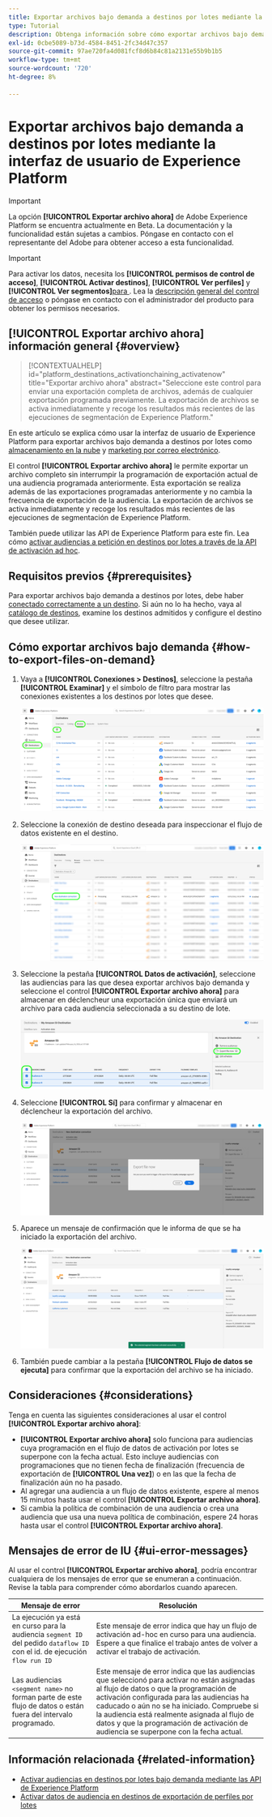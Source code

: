 ```yaml
---
title: Exportar archivos bajo demanda a destinos por lotes mediante la interfaz de usuario de Experience Platform
type: Tutorial
description: Obtenga información sobre cómo exportar archivos bajo demanda a destinos por lotes mediante la interfaz de usuario de Experience Platform.
exl-id: 0cbe5089-b73d-4584-8451-2fc34d47c357
source-git-commit: 97ae720fa4d081fcf8d6b84c81a2131e55b9b1b5
workflow-type: tm+mt
source-wordcount: '720'
ht-degree: 8%

---
```



# Exportar archivos bajo demanda a destinos por lotes mediante la interfaz de usuario de Experience Platform

>[!IMPORTANT]
>
>La opción **[!UICONTROL Exportar archivo ahora]** de Adobe Experience Platform se encuentra actualmente en Beta. La documentación y la funcionalidad están sujetas a cambios.
>Póngase en contacto con el representante del Adobe para obtener acceso a esta funcionalidad.

>[!IMPORTANT]
> 
>Para activar los datos, necesita los **[!UICONTROL permisos de control de acceso]**, **[!UICONTROL Activar destinos]**, **[!UICONTROL Ver perfiles]** y **[!UICONTROL Ver segmentos]**[para ](/help/access-control/home.md#permissions). Lea la [descripción general del control de acceso](/help/access-control/ui/overview.md) o póngase en contacto con el administrador del producto para obtener los permisos necesarios.

## **[!UICONTROL Exportar archivo ahora]** información general {#overview}

>[!CONTEXTUALHELP]
>id="platform_destinations_activationchaining_activatenow"
>title="Exportar archivo ahora"
>abstract="Seleccione este control para enviar una exportación completa de archivos, además de cualquier exportación programada previamente. La exportación de archivos se activa inmediatamente y recoge los resultados más recientes de las ejecuciones de segmentación de Experience Platform."

En este artículo se explica cómo usar la interfaz de usuario de Experience Platform para exportar archivos bajo demanda a destinos por lotes como [almacenamiento en la nube](/help/destinations/catalog/cloud-storage/overview.md) y [marketing por correo electrónico](/help/destinations/catalog/email-marketing/overview.md).

El control **[!UICONTROL Exportar archivo ahora]** le permite exportar un archivo completo sin interrumpir la programación de exportación actual de una audiencia programada anteriormente. Esta exportación se realiza además de las exportaciones programadas anteriormente y no cambia la frecuencia de exportación de la audiencia. La exportación de archivos se activa inmediatamente y recoge los resultados más recientes de las ejecuciones de segmentación de Experience Platform.

También puede utilizar las API de Experience Platform para este fin. Lea cómo [activar audiencias a petición en destinos por lotes a través de la API de activación ad hoc](/help/destinations/api/ad-hoc-activation-api.md).

## Requisitos previos {#prerequisites}

Para exportar archivos bajo demanda a destinos por lotes, debe haber [conectado correctamente a un destino](./connect-destination.md). Si aún no lo ha hecho, vaya al [catálogo de destinos](../catalog/overview.md), examine los destinos admitidos y configure el destino que desee utilizar.

## Cómo exportar archivos bajo demanda {#how-to-export-files-on-demand}

1. Vaya a **[!UICONTROL Conexiones > Destinos]**, seleccione la pestaña **[!UICONTROL Examinar]** y el símbolo de filtro para mostrar las conexiones existentes a los destinos por lotes que desee.

   ![Imagen que resalta cómo llegar a la ficha Examinar y filtrar los flujos de datos existentes.](../assets/ui/activate-on-demand/browse-tab.png)

2. Seleccione la conexión de destino deseada para inspeccionar el flujo de datos existente en el destino.

   ![Imagen que resalta un flujo de datos filtrado.](../assets/ui/activate-on-demand/filtered-dataflow.png)

3. Seleccione la pestaña **[!UICONTROL Datos de activación]**, seleccione las audiencias para las que desea exportar archivos bajo demanda y seleccione el control **[!UICONTROL Exportar archivo ahora]** para almacenar en déclencheur una exportación única que enviará un archivo para cada audiencia seleccionada a su destino de lote.

   ![Imagen que resalta el botón Exportar archivo ahora.](../assets/ui/activate-on-demand/bulk-export-file-now.png)

4. Seleccione **[!UICONTROL Sí]** para confirmar y almacenar en déclencheur la exportación del archivo.

   ![Imagen que muestra el cuadro de diálogo de confirmación Exportar archivo ahora.](../assets/ui/activate-on-demand/confirm-activation.png)

5. Aparece un mensaje de confirmación que le informa de que se ha iniciado la exportación del archivo.

   ![Imagen que muestra la confirmación de la activación ad hoc correcta.](../assets/ui/activate-on-demand/ad-hoc-success.png)

6. También puede cambiar a la pestaña **[!UICONTROL Flujo de datos se ejecuta]** para confirmar que la exportación del archivo se ha iniciado.

## Consideraciones {#considerations}

Tenga en cuenta las siguientes consideraciones al usar el control **[!UICONTROL Exportar archivo ahora]**:

* **[!UICONTROL Exportar archivo ahora]** solo funciona para audiencias cuya programación en el flujo de datos de activación por lotes se superpone con la fecha actual. Esto incluye audiencias con programaciones que no tienen fecha de finalización (frecuencia de exportación de **[!UICONTROL Una vez]**) o en las que la fecha de finalización aún no ha pasado.
* Al agregar una audiencia a un flujo de datos existente, espere al menos 15 minutos hasta usar el control **[!UICONTROL Exportar archivo ahora]**.
* Si cambia la política de combinación de una audiencia o crea una audiencia que usa una nueva política de combinación, espere 24 horas hasta usar el control **[!UICONTROL Exportar archivo ahora]**.

## Mensajes de error de IU {#ui-error-messages}

Al usar el control **[!UICONTROL Exportar archivo ahora]**, podría encontrar cualquiera de los mensajes de error que se enumeran a continuación. Revise la tabla para comprender cómo abordarlos cuando aparecen.

| Mensaje de error | Resolución |
|---------|----------|
| La ejecución ya está en curso para la audiencia `segment ID` del pedido `dataflow ID` con el id. de ejecución `flow run ID` | Este mensaje de error indica que hay un flujo de activación ad-hoc en curso para una audiencia. Espere a que finalice el trabajo antes de volver a activar el trabajo de activación. |
| Las audiencias `<segment name>` no forman parte de este flujo de datos o están fuera del intervalo programado. | Este mensaje de error indica que las audiencias que seleccionó para activar no están asignadas al flujo de datos o que la programación de activación configurada para las audiencias ha caducado o aún no se ha iniciado. Compruebe si la audiencia está realmente asignada al flujo de datos y que la programación de activación de audiencia se superpone con la fecha actual. |

## Información relacionada {#related-information}

* [Activar audiencias en destinos por lotes bajo demanda mediante las API de Experience Platform](/help/destinations/api/ad-hoc-activation-api.md)
* [Activar datos de audiencia en destinos de exportación de perfiles por lotes](/help/destinations/ui/activate-batch-profile-destinations.md)
